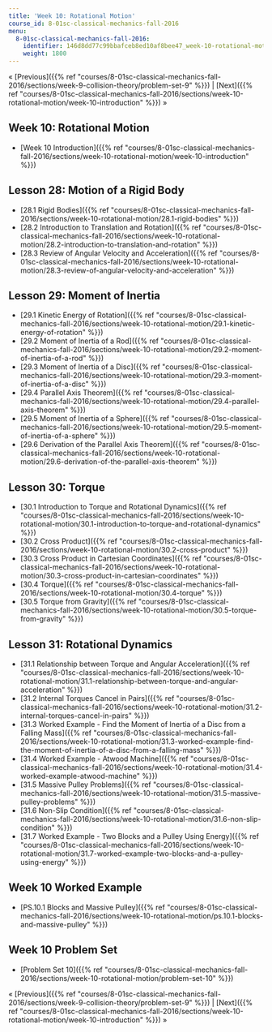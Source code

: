 ```yaml
---
title: 'Week 10: Rotational Motion'
course_id: 8-01sc-classical-mechanics-fall-2016
menu:
  8-01sc-classical-mechanics-fall-2016:
    identifier: 146d8dd77c99bbafceb8ed10af8bee47_week-10-rotational-motion
    weight: 1800
---
```

« [Previous]({{% ref "courses/8-01sc-classical-mechanics-fall-2016/sections/week-9-collision-theory/problem-set-9" %}}) | [Next]({{% ref "courses/8-01sc-classical-mechanics-fall-2016/sections/week-10-rotational-motion/week-10-introduction" %}}) »

Week 10: Rotational Motion
--------------------------

*   [Week 10 Introduction]({{% ref "courses/8-01sc-classical-mechanics-fall-2016/sections/week-10-rotational-motion/week-10-introduction" %}})

Lesson 28: Motion of a Rigid Body
---------------------------------

*   [28.1 Rigid Bodies]({{% ref "courses/8-01sc-classical-mechanics-fall-2016/sections/week-10-rotational-motion/28.1-rigid-bodies" %}})
*   [28.2 Introduction to Translation and Rotation]({{% ref "courses/8-01sc-classical-mechanics-fall-2016/sections/week-10-rotational-motion/28.2-introduction-to-translation-and-rotation" %}})
*   [28.3 Review of Angular Velocity and Acceleration]({{% ref "courses/8-01sc-classical-mechanics-fall-2016/sections/week-10-rotational-motion/28.3-review-of-angular-velocity-and-acceleration" %}})

Lesson 29: Moment of Inertia
----------------------------

*   [29.1 Kinetic Energy of Rotation]({{% ref "courses/8-01sc-classical-mechanics-fall-2016/sections/week-10-rotational-motion/29.1-kinetic-energy-of-rotation" %}})
*   [29.2 Moment of Inertia of a Rod]({{% ref "courses/8-01sc-classical-mechanics-fall-2016/sections/week-10-rotational-motion/29.2-moment-of-inertia-of-a-rod" %}})
*   [29.3 Moment of Inertia of a Disc]({{% ref "courses/8-01sc-classical-mechanics-fall-2016/sections/week-10-rotational-motion/29.3-moment-of-inertia-of-a-disc" %}})
*   [29.4 Parallel Axis Theorem]({{% ref "courses/8-01sc-classical-mechanics-fall-2016/sections/week-10-rotational-motion/29.4-parallel-axis-theorem" %}})
*   [29.5 Moment of Inertia of a Sphere]({{% ref "courses/8-01sc-classical-mechanics-fall-2016/sections/week-10-rotational-motion/29.5-moment-of-inertia-of-a-sphere" %}})
*   [29.6 Derivation of the Parallel Axis Theorem]({{% ref "courses/8-01sc-classical-mechanics-fall-2016/sections/week-10-rotational-motion/29.6-derivation-of-the-parallel-axis-theorem" %}})

Lesson 30: Torque
-----------------

*   [30.1 Introduction to Torque and Rotational Dynamics]({{% ref "courses/8-01sc-classical-mechanics-fall-2016/sections/week-10-rotational-motion/30.1-introduction-to-torque-and-rotational-dynamics" %}})
*   [30.2 Cross Product]({{% ref "courses/8-01sc-classical-mechanics-fall-2016/sections/week-10-rotational-motion/30.2-cross-product" %}})
*   [30.3 Cross Product in Cartesian Coordinates]({{% ref "courses/8-01sc-classical-mechanics-fall-2016/sections/week-10-rotational-motion/30.3-cross-product-in-cartesian-coordinates" %}})
*   [30.4 Torque]({{% ref "courses/8-01sc-classical-mechanics-fall-2016/sections/week-10-rotational-motion/30.4-torque" %}})
*   [30.5 Torque from Gravity]({{% ref "courses/8-01sc-classical-mechanics-fall-2016/sections/week-10-rotational-motion/30.5-torque-from-gravity" %}})

Lesson 31: Rotational Dynamics
------------------------------

*   [31.1 Relationship between Torque and Angular Acceleration]({{% ref "courses/8-01sc-classical-mechanics-fall-2016/sections/week-10-rotational-motion/31.1-relationship-between-torque-and-angular-acceleration" %}})
*   [31.2 Internal Torques Cancel in Pairs]({{% ref "courses/8-01sc-classical-mechanics-fall-2016/sections/week-10-rotational-motion/31.2-internal-torques-cancel-in-pairs" %}})
*   [31.3 Worked Example - Find the Moment of Inertia of a Disc from a Falling Mass]({{% ref "courses/8-01sc-classical-mechanics-fall-2016/sections/week-10-rotational-motion/31.3-worked-example-find-the-moment-of-inertia-of-a-disc-from-a-falling-mass" %}})
*   [31.4 Worked Example - Atwood Machine]({{% ref "courses/8-01sc-classical-mechanics-fall-2016/sections/week-10-rotational-motion/31.4-worked-example-atwood-machine" %}})
*   [31.5 Massive Pulley Problems]({{% ref "courses/8-01sc-classical-mechanics-fall-2016/sections/week-10-rotational-motion/31.5-massive-pulley-problems" %}})
*   [31.6 Non-Slip Condition]({{% ref "courses/8-01sc-classical-mechanics-fall-2016/sections/week-10-rotational-motion/31.6-non-slip-condition" %}})
*   [31.7 Worked Example - Two Blocks and a Pulley Using Energy]({{% ref "courses/8-01sc-classical-mechanics-fall-2016/sections/week-10-rotational-motion/31.7-worked-example-two-blocks-and-a-pulley-using-energy" %}})

Week 10 Worked Example
----------------------

*   [PS.10.1 Blocks and Massive Pulley]({{% ref "courses/8-01sc-classical-mechanics-fall-2016/sections/week-10-rotational-motion/ps.10.1-blocks-and-massive-pulley" %}})

Week 10 Problem Set
-------------------

*   [Problem Set 10]({{% ref "courses/8-01sc-classical-mechanics-fall-2016/sections/week-10-rotational-motion/problem-set-10" %}})

« [Previous]({{% ref "courses/8-01sc-classical-mechanics-fall-2016/sections/week-9-collision-theory/problem-set-9" %}}) | [Next]({{% ref "courses/8-01sc-classical-mechanics-fall-2016/sections/week-10-rotational-motion/week-10-introduction" %}}) »